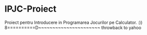 # IPJC-Proiect
Proiect pentru Introducere in Programarea Jocurilor pe Calculator. :)) 8==========D~~~~~~~~~~~~~~~~~~~~~~ throwback to yahoo

